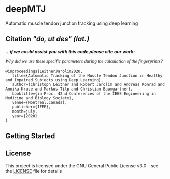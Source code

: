 # deepMTJ
Automatic muscle tendon junction tracking using deep learning

## Citation *"do, ut des" (lat.)*

***...if we could assist you with this code please cite our work:***


<p style="font-family: times, serif; font-size:11pt; font-style:italic">
    Why did we use these specific parameters during the calculation of the fingerprints?
</p>

```
@inproceedings{LeitnerJarolim2020,
   title={Automatic Tracking of the Muscle Tendon Junction in Healthy and Impaired Subjects using Deep Learning},
   author={Christoph Leitner and Robert Jarolim and Andreas Konrad and Annika Kruse and Markus Tilp and Christian Baumgartner},
   booktitle={in Proc. 42nd Conferences of the IEEE Engineering in Medicine and Biology Society},
   venue={Montreal,Canada},
   publisher={IEEE},
   month=july,
   year={2020}  
}
```

## Getting Started

## License

This project is licensed under the GNU General Public License v3.0 - see the [LICENSE](https://github.com/luuleitner/deepMTJ/blob/master/LICENSE) file for details

